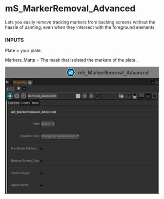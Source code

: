 # mS_MarkerRemoval_Advanced

Lets you easily remove tracking markers from backing screens without the hassle of painting, even when they intersect with the foreground elements.


### INPUTS
Plate = your plate.

Markers_Matte = The mask that isolated the markers of the plate..


![Screenshot](mS_MarkerRemoval_Advanced_snap.png)
